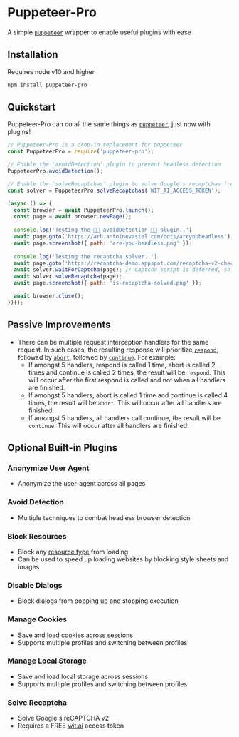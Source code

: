 # Puppeteer-Pro

A simple [`puppeteer`](https://github.com/puppeteer/puppeteer) wrapper to enable useful plugins with ease

## Installation

Requires node v10 and higher

```bash
npm install puppeteer-pro
```

## Quickstart

Puppeteer-Pro can do all the same things as [`puppeteer`](https://github.com/puppeteer/puppeteer), just now with plugins!

```js
// Puppeteer-Pro is a drop-in replacement for puppeteer
const PuppeteerPro = require('puppeteer-pro');

// Enable the 'avoidDetection' plugin to prevent headless detection
PuppeteerPro.avoidDetection();

// Enable the 'solveRecaptchas' plugin to solve Google's recaptchas (remember to provide a wit.api API access token)
const solver = PuppeteerPro.solveRecaptchas('WIT_AI_ACCESS_TOKEN');

(async () => {
  const browser = await PuppeteerPro.launch();
  const page = await browser.newPage();
  
  console.log('Testing the 🐱‍👤 avoidDetection 🐱‍👤 plugin..')
  await page.goto('https://arh.antoinevastel.com/bots/areyouheadless');
  await page.screenshot({ path: 'are-you-headless.png' });
  
  console.log('Testing the recaptcha solver..')
  await page.goto('https://recaptcha-demo.appspot.com/recaptcha-v2-checkbox.php');
  await solver.waitForCaptcha(page); // Captcha script is deferred, so will load after page.goto completes
  await solver.solveRecaptcha(page);
  await page.screenshot({ path: 'is-recaptcha-solved.png' });

  await browser.close();
})();
```

## Passive Improvements

- There can be multiple request interception handlers for the same request. In such cases, the resulting response will prioritize [`respond`](https://github.com/puppeteer/puppeteer/blob/main/docs/api.md#httprequestrespondresponse), followed by [`abort`](https://github.com/puppeteer/puppeteer/blob/main/docs/api.md#httprequestaborterrorcode), followed by [`continue`](https://github.com/puppeteer/puppeteer/blob/main/docs/api.md#httprequestcontinueoverrides). For example:
  - If amongst 5 handlers, respond is called 1 time, abort is called 2 times and continue is called 2 times, the result will be `respond`. This will occur after the first respond is called and not when all handlers are finished.
  - If amongst 5 handlers, abort is called 1 time and continue is called 4 times, the result will be `abort`. This will occur after all handlers are finished.
  - If amongst 5 handlers, all handlers call continue, the result will be `continue`. This will occur after all handlers are finished.

## Optional Built-in Plugins

### Anonymize User Agent

- Anonymize the user-agent across all pages

### Avoid Detection

- Multiple techniques to combat headless browser detection

### Block Resources

- Block any [resource type](https://github.com/puppeteer/puppeteer/blob/main/docs/api.md#httprequestresourcetype) from loading
- Can be used to speed up loading websites by blocking style sheets and images

### Disable Dialogs

- Block dialogs from popping up and stopping execution

### Manage Cookies

- Save and load cookies across sessions
- Supports multiple profiles and switching between profiles

### Manage Local Storage

- Save and load local storage across sessions
- Supports multiple profiles and switching between profiles

### Solve Recaptcha

- Solve Google's reCAPTCHA v2
- Requires a FREE [wit.ai](https://wit.ai/apps) access token
